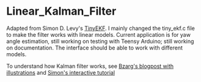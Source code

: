 # Linear_Kalman_Filter

Adapted from Simon D. Levy's [TinyEKF](https://github.com/simondlevy/TinyEKF). I mainly changed the tiny_ekf.c file to make the filter works with linear models. Current application is for yaw angle estimation, still working on testing with Teensy Arduino; still working on documentation. The interface should be able to work with different models. 

To understand how Kalman filter works, see [Bzarg's blogpost with illustrations](http://www.bzarg.com/p/how-a-kalman-filter-works-in-pictures/) and [Simon's interactive tutorial](https://home.wlu.edu/~levys/kalman_tutorial/)